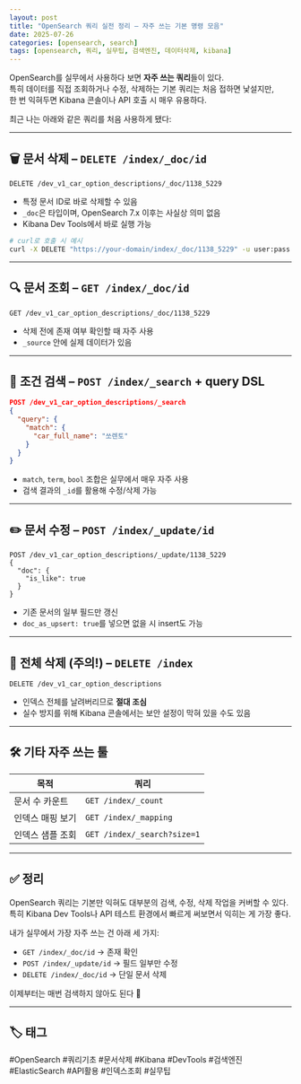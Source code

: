 ```yaml
---
layout: post
title: "OpenSearch 쿼리 실전 정리 – 자주 쓰는 기본 명령 모음"
date: 2025-07-26
categories: [opensearch, search]
tags: [opensearch, 쿼리, 실무팁, 검색엔진, 데이터삭제, kibana]
---
```


OpenSearch를 실무에서 사용하다 보면 **자주 쓰는 쿼리**들이 있다.  
특히 데이터를 직접 조회하거나 수정, 삭제하는 기본 쿼리는 처음 접하면 낯설지만,  
한 번 익혀두면 Kibana 콘솔이나 API 호출 시 매우 유용하다.

최근 나는 아래와 같은 쿼리를 처음 사용하게 됐다:

---

## 🗑️ 문서 삭제 – `DELETE /index/_doc/id`

```http
DELETE /dev_v1_car_option_descriptions/_doc/1138_5229
```

- 특정 문서 ID로 바로 삭제할 수 있음
- `_doc`은 타입이며, OpenSearch 7.x 이후는 사실상 의미 없음
- Kibana Dev Tools에서 바로 실행 가능

```bash
# curl로 호출 시 예시
curl -X DELETE "https://your-domain/index/_doc/1138_5229" -u user:pass
```

---

## 🔍 문서 조회 – `GET /index/_doc/id`

```http
GET /dev_v1_car_option_descriptions/_doc/1138_5229
```

- 삭제 전에 존재 여부 확인할 때 자주 사용
- `_source` 안에 실제 데이터가 있음

---

## 🔎 조건 검색 – `POST /index/_search` + query DSL

```json
POST /dev_v1_car_option_descriptions/_search
{
  "query": {
    "match": {
      "car_full_name": "쏘렌토"
    }
  }
}
```

- `match`, `term`, `bool` 조합은 실무에서 매우 자주 사용
- 검색 결과의 `_id`를 활용해 수정/삭제 가능

---

## ✏️ 문서 수정 – `POST /index/_update/id`

```http
POST /dev_v1_car_option_descriptions/_update/1138_5229
{
  "doc": {
    "is_like": true
  }
}
```

- 기존 문서의 일부 필드만 갱신
- `doc_as_upsert: true`를 넣으면 없을 시 insert도 가능

---

## 🧹 전체 삭제 (주의!) – `DELETE /index`

```http
DELETE /dev_v1_car_option_descriptions
```

- 인덱스 전체를 날려버리므로 **절대 조심**
- 실수 방지를 위해 Kibana 콘솔에서는 보안 설정이 막혀 있을 수도 있음

---

## 🛠 기타 자주 쓰는 툴

| 목적 | 쿼리 |
|------|------|
| 문서 수 카운트 | `GET /index/_count` |
| 인덱스 매핑 보기 | `GET /index/_mapping` |
| 인덱스 샘플 조회 | `GET /index/_search?size=1` |

---

## ✅ 정리

OpenSearch 쿼리는 기본만 익혀도 대부분의 검색, 수정, 삭제 작업을 커버할 수 있다.  
특히 Kibana Dev Tools나 API 테스트 환경에서 빠르게 써보면서 익히는 게 가장 좋다.

내가 실무에서 가장 자주 쓰는 건 아래 세 가지:

- `GET /index/_doc/id` → 존재 확인
- `POST /index/_update/id` → 필드 일부만 수정
- `DELETE /index/_doc/id` → 단일 문서 삭제

이제부터는 매번 검색하지 않아도 된다 🙂

---

## 🏷️ 태그
#OpenSearch #쿼리기초 #문서삭제 #Kibana #DevTools #검색엔진 #ElasticSearch #API활용 #인덱스조회 #실무팁
